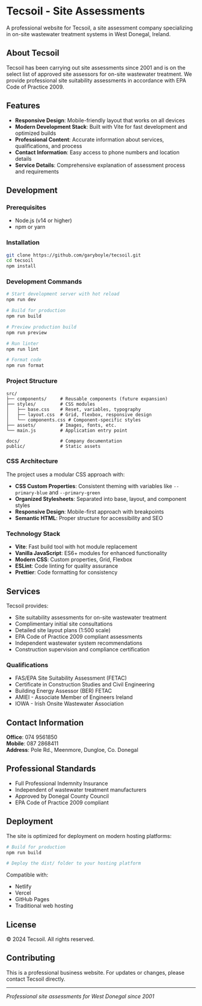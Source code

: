 # Tecsoil - Site Assessments

A professional website for Tecsoil, a site assessment company specializing in on-site wastewater treatment systems in West Donegal, Ireland.

## About Tecsoil

Tecsoil has been carrying out site assessments since 2001 and is on the select list of approved site assessors for on-site wastewater treatment. We provide professional site suitability assessments in accordance with EPA Code of Practice 2009.

## Features

- **Responsive Design**: Mobile-friendly layout that works on all devices
- **Modern Development Stack**: Built with Vite for fast development and optimized builds
- **Professional Content**: Accurate information about services, qualifications, and process
- **Contact Information**: Easy access to phone numbers and location details
- **Service Details**: Comprehensive explanation of assessment process and requirements

## Development

### Prerequisites

- Node.js (v14 or higher)
- npm or yarn

### Installation

```bash
git clone https://github.com/garyboyle/tecsoil.git
cd tecsoil
npm install
```

### Development Commands

```bash
# Start development server with hot reload
npm run dev

# Build for production
npm run build

# Preview production build
npm run preview

# Run linter
npm run lint

# Format code
npm run format
```

### Project Structure

```
src/
├── components/     # Reusable components (future expansion)
├── styles/         # CSS modules
│   ├── base.css    # Reset, variables, typography
│   ├── layout.css  # Grid, flexbox, responsive design
│   └── components.css # Component-specific styles
├── assets/         # Images, fonts, etc.
└── main.js         # Application entry point

docs/               # Company documentation
public/             # Static assets
```

### CSS Architecture

The project uses a modular CSS approach with:

- **CSS Custom Properties**: Consistent theming with variables like `--primary-blue` and `--primary-green`
- **Organized Stylesheets**: Separated into base, layout, and component styles
- **Responsive Design**: Mobile-first approach with breakpoints
- **Semantic HTML**: Proper structure for accessibility and SEO

### Technology Stack

- **Vite**: Fast build tool with hot module replacement
- **Vanilla JavaScript**: ES6+ modules for enhanced functionality
- **Modern CSS**: Custom properties, Grid, Flexbox
- **ESLint**: Code linting for quality assurance
- **Prettier**: Code formatting for consistency

## Services

Tecsoil provides:

- Site suitability assessments for on-site wastewater treatment
- Complimentary initial site consultations
- Detailed site layout plans (1:500 scale)
- EPA Code of Practice 2009 compliant assessments
- Independent wastewater system recommendations
- Construction supervision and compliance certification

### Qualifications

- FAS/EPA Site Suitability Assessment (FETAC)
- Certificate in Construction Studies and Civil Engineering
- Building Energy Assessor (BER) FETAC
- AMIEI - Associate Member of Engineers Ireland
- IOWA - Irish Onsite Wastewater Association

## Contact Information

**Office**: 074 9561850  
**Mobile**: 087 2868411  
**Address**: Pole Rd., Meenmore, Dungloe, Co. Donegal

## Professional Standards

- Full Professional Indemnity Insurance
- Independent of wastewater treatment manufacturers
- Approved by Donegal County Council
- EPA Code of Practice 2009 compliant

## Deployment

The site is optimized for deployment on modern hosting platforms:

```bash
# Build for production
npm run build

# Deploy the dist/ folder to your hosting platform
```

Compatible with:
- Netlify
- Vercel
- GitHub Pages
- Traditional web hosting

## License

© 2024 Tecsoil. All rights reserved.

## Contributing

This is a professional business website. For updates or changes, please contact Tecsoil directly.

---

*Professional site assessments for West Donegal since 2001*